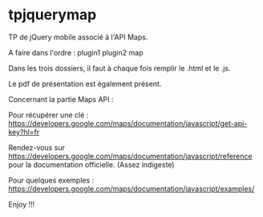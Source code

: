 # tpjquerymap
TP de jQuery mobile associé à l'API Maps.

A faire dans l'ordre :
    plugin1
    plugin2
    map

Dans les trois dossiers, il faut à chaque fois remplir le .html et le .js.

Le pdf de présentation est également présent.

Concernant la partie Maps API :

Pour récupérer une clé :
https://developers.google.com/maps/documentation/javascript/get-api-key?hl=fr

Rendez-vous sur
https://developers.google.com/maps/documentation/javascript/reference
pour la documentation officielle. (Assez indigeste)

Pour quelques exemples :
https://developers.google.com/maps/documentation/javascript/examples/

Enjoy !!!